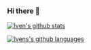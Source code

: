 ### Hi there 👋

[![Iven's github stats](https://github-readme-stats.vercel.app/api?username=ibveecnk&count_private=true&show_icons=true&theme=vue-dark&include_all_commits=true)]()

[![Ivens's github languages](https://github-readme-stats.vercel.app/api/top-langs?username=ibveecnk&count_private=true&card_width=450&show_icons=true&theme=vue-dark&layout=compact&langs_count=10
)]()
<!--
**ibveecnk/ibveecnk** is a ✨ _special_ ✨ repository because its `README.md` (this file) appears on your GitHub profile.

Here are some ideas to get you started:

- 🔭 I’m currently working on ...
- 🌱 I’m currently learning ...
- 👯 I’m looking to collaborate on ...
- 🤔 I’m looking for help with ...
- 💬 Ask me about ...
- 📫 How to reach me: ...
- 😄 Pronouns: ...
- ⚡ Fun fact: ...
-->
